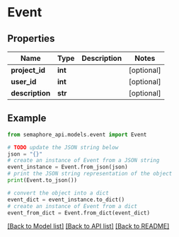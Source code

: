 # Event


## Properties

Name | Type | Description | Notes
------------ | ------------- | ------------- | -------------
**project_id** | **int** |  | [optional] 
**user_id** | **int** |  | [optional] 
**description** | **str** |  | [optional] 

## Example

```python
from semaphore_api.models.event import Event

# TODO update the JSON string below
json = "{}"
# create an instance of Event from a JSON string
event_instance = Event.from_json(json)
# print the JSON string representation of the object
print(Event.to_json())

# convert the object into a dict
event_dict = event_instance.to_dict()
# create an instance of Event from a dict
event_from_dict = Event.from_dict(event_dict)
```
[[Back to Model list]](../README.md#documentation-for-models) [[Back to API list]](../README.md#documentation-for-api-endpoints) [[Back to README]](../README.md)


